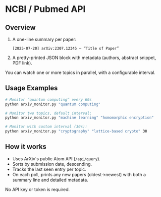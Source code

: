# NCBI / Pubmed API


## Overview

1. A one-line summary per paper:

   ```
   [2025-07-20] arXiv:2307.12345 – “Title of Paper”
   ```
2. A pretty-printed JSON block with metadata (authors, abstract snippet, PDF link).

You can watch one or more topics in parallel, with a configurable interval.

## Usage Examples

```bash
# Monitor “quantum computing” every 60s
python arxiv_monitor.py "quantum computing"

# Monitor two topics, default interval:
python arxiv_monitor.py "machine learning" "homomorphic encryption"

# Monitor with custom interval (30s):
python arxiv_monitor.py "cryptography" "lattice-based crypto" 30
```

## How it works

* Uses ArXiv's public Atom API (`/api/query`).
* Sorts by submission date, descending.
* Tracks the last seen entry per topic.
* On each poll, prints any new papers (oldest→newest) with both a summary line and detailed metadata.

No API key or token is required.

